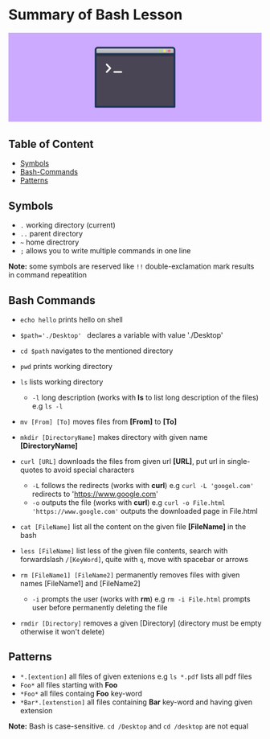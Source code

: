 
Summary of Bash Lesson
======================

![](bash-header.png)

## Table of Content

 - [Symbols](#Symbols)
 - [Bash-Commands](#Bash-Commands)
 - [Patterns](#Patterns)



## Symbols
 - ```.``` working directory (current)
 - ```..``` parent directory
 - ```~``` home directrory
 - ```;``` allows you to write multiple commands in one line

__Note:__ some symbols are reserved like ```!!``` double-exclamation mark results in command repeatition

## Bash Commands
 - ```echo hello``` prints hello on shell
 - ```$path='./Desktop' ``` declares a variable with value './Desktop'
 - ```cd $path``` navigates to the mentioned directory
 - ```pwd``` prints working directory
 - ```ls``` lists working directory
    - ```-l``` long description (works with __ls__ to list long description of the files) e.g ```ls -l```

 - ```mv [From] [To]``` moves files from __[From]__ to __[To]__
 - ```mkdir [DirectoryName]``` makes directory with given name __[DirectoryName]__
 - ```curl [URL]``` downloads the files from given url __[URL]__, put url in single-quotes to avoid special characters
    - ```-L``` follows the redirects (works with __curl__) e.g ```curl -L 'googel.com'``` redirects to 'https://www.google.com'
    - ```-o``` outputs the file (works with __curl__) e.g ```curl -o File.html 'https://www.google.com'``` outputs the downloaded page in File.html

 - ```cat [FileName]``` list all the content on the given file __[FileName]__ in the bash
 - ```less [FileName]``` list less of the given file contents, search with forwardslash ```/[KeyWord]```, quite with ```q```, move with spacebar or arrows
 - ```rm [FileName1] [FileName2]``` permanently removes files with given names [FileName1] and [FileName2]
    - ```-i``` prompts the user (works with __rm__) e.g ```rm -i File.html``` prompts user before permanently deleting the file

 - ```rmdir [Directory]``` removes a given [Directory] (directory must be empty otherwise it won't delete)

## Patterns
 - ```*.[extention]``` all files of given extenions e.g ```ls *.pdf``` lists all pdf files
 - ```Foo*``` all files starting with __Foo__
 - ```*Foo*``` all files containg __Foo__ key-word
 - ```*Bar*.[extenstion]``` all files containing __Bar__ key-word and having given extension

__Note:__ Bash is case-sensitive. ```cd /Desktop``` and ```cd /desktop``` are not equal
